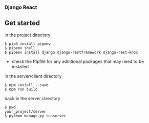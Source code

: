 ### Django React
## Get started
in the project directory
```
$ pip3 install pipenv
$ pipenv shell
$ pipenv install django django-restframework django-rest-knox
```
- check the Pipfile for any additional packages that may need to be installed

in the server/client directory
```
$ npm install --save
$ npm run build
```

back in the server directory
```
$ pwd
your_project/server
$ python manage.py runserver
```